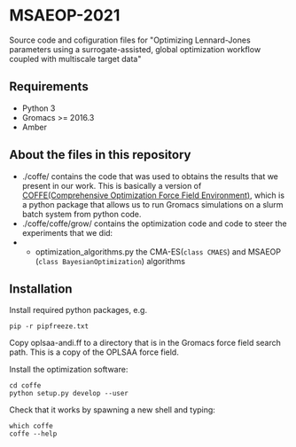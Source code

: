# MSAEOP-2021
Source code and cofiguration files for "Optimizing Lennard-Jones parameters using a surrogate-assisted, global optimization workflow coupled with multiscale target data"

## Requirements
- Python 3
- Gromacs >= 2016.3
- Amber

## About the files in this repository
- ./coffe/ contains the code that was used to obtains the results that we present in our work. This is basically a version of [COFFE(Comprehensive Optimization Force Field Environment)](https://gitlab.com/Olllom/coffe/), which is a python package that allows us to run Gromacs simulations on a slurm batch system from python code.
- ./coffe/coffe/grow/ contains the optimization code and code to steer the experiments that we did:
- - optimization_algorithms.py the CMA-ES(`class CMAES`) and MSAEOP (`class BayesianOptimization`) algorithms

## Installation
Install required python packages, e.g.


    pip -r pipfreeze.txt
    
Copy oplsaa-andi.ff to a directory that is in the Gromacs force field search path. This is a copy of the OPLSAA force field.

Install the optimization software:

    cd coffe
    python setup.py develop --user
    
Check that it works by spawning a new shell and typing:

    which coffe
    coffe --help
